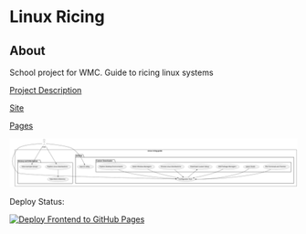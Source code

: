 # Linux Ricing

## About

School project for WMC. Guide to ricing linux systems

[Project Description](./project-description.md)

[Site](./src)

[Pages](https://julian-mostbauer.github.io/LinuxRicingGuide/)

![Use Case Diagram](./use-case-diagram.svg)

Deploy Status:

[![Deploy Frontend to GitHub Pages](https://github.com/Julian-Mostbauer/LinuxRicingGuide/actions/workflows/deploy-frontend.yml/badge.svg?branch=master)](https://github.com/Julian-Mostbauer/LinuxRicingGuide/actions/workflows/deploy-frontend.yml)
